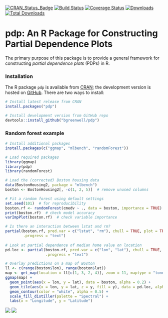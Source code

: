[![CRAN\_Status\_Badge](http://www.r-pkg.org/badges/version/pdp)](https://cran.r-project.org/package=pdp)
[![Build Status](https://travis-ci.org/bgreenwell/pdp.svg?branch=master)](https://travis-ci.org/bgreenwell/pdp)
[![Coverage Status](https://img.shields.io/codecov/c/github/bgreenwell/pdp.svg)](https://codecov.io/github/bgreenwell/pdp?branch=master)
[![Downloads](http://cranlogs.r-pkg.org/badges/pdp)](http://cranlogs.r-pkg.org/badges/pdp)
[![Total Downloads](http://cranlogs.r-pkg.org/badges/grand-total/pdp)](http://cranlogs.r-pkg.org/badges/grand-total/pdp)

pdp: An R Package for Constructing Partial Dependence Plots
================

The primary purpose of this package is to provide a general framework for constructing _partial dependence plots_ (PDPs) in R.

### Installation

The R package `pdp` is available from [CRAN](http://cran.r-project.org/package=pdp); the development version is hosted on [GitHub](https://github.com/bgreenwell/pdp). There are two ways to install:
``` r
# Install latest release from CRAN
install.packages("pdp")

# Install development version from GitHub repo
devtools::install_github("bgreenwell/pdp")
```

### Random forest example

``` r
# Install additional packages
install.packages(c("ggmap", "mlbench", "randomForest"))

# Load required packages
library(ggmap)
library(pdp)
library(randomForest)

# Load the (corrected) Boston housing data
data(BostonHousing2, package = "mlbench")
boston <- BostonHousing2[, -c(1, 2, 5)]  # remove unused columns

# Fit a random forest using default settings
set.seed(101)  # for reproducibility
boston.rf <- randomForest(cmedv ~ ., data = boston, importance = TRUE)
print(boston.rf)  # check model accuracy
varImpPlot(boston.rf)  # check variable importance

# Is there an interaction between lstat and rm?
partial(boston.rf, pred.var = c("lstat", "rm"), chull = TRUE, plot = TRUE,
        .progress = "text")
        
# Look at partial dependence of median home value on location
pd.loc <- partial(boston.rf, pred.var = c("lon", "lat"), chull = TRUE,
                  .progress = "text")

# Overlay predictions on a map of Boston
ll <- c(range(boston$lon), range(boston$lat))
map <- get_map(location = ll[c(1, 3, 2, 4)], zoom = 11, maptype = "toner-lite")
ggmap(map) + 
  geom_point(aes(x = lon, y = lat), data = boston, alpha = 0.2) +
  geom_tile(aes(x = lon, y = lat, z = y, fill = y), data = pd.loc, alpha = 0.3) +
  geom_contour(color = "white", alpha = 0.5) +
  scale_fill_distiller(palette = "Spectral") +
  labs(x = "Longitude", y = "Latitude")
```
![](https://raw.githubusercontent.com/bgreenwell/pdp/master/pd_lstat_rm.png)
![](https://raw.githubusercontent.com/bgreenwell/pdp/master/pd_lon_lat.png)

